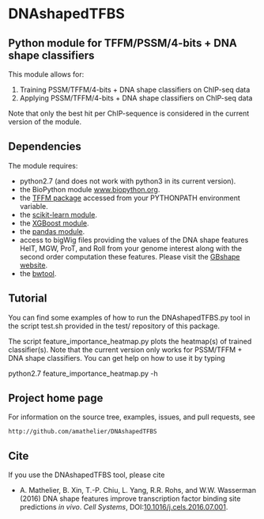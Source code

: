 # DNAshapedTFBS

## Python module for TFFM/PSSM/4-bits + DNA shape classifiers

This module allows for:

1. Training PSSM/TFFM/4-bits + DNA shape classifiers on ChIP-seq data
2. Applying PSSM/TFFM/4-bits + DNA shape classifiers on ChIP-seq data

Note that only the best hit per ChIP-sequence is considered in the current
version of the module.

## Dependencies

The module requires:

* python2.7 (and does not work with python3 in its current
version).
* the BioPython module www.biopython.org.
* the [TFFM package](http://cisreg.cmmt.ubc.ca/TFFM/doc/index.html) accessed from your
PYTHONPATH environment variable.
* the [scikit-learn module](http://scikit-learn.org/stable).
* the [XGBoost module](http://xgboost.readthedocs.io/en/latest/model.html).
* the [pandas module](http://pandas.pydata.org).
* access to bigWig files providing the values of the DNA shape features HelT,
MGW, ProT, and Roll from your genome interest along with the second order
computation these features. Please visit the
[GBshape website](rohsdb.cmb.usc.edu/GBshape).
* the [bwtool](https://github.com/CRG-Barcelona/bwtool).

## Tutorial

You can find some examples of how to run the DNAshapedTFBS.py tool in the script
test.sh provided in the test/ repository of this package.

The script feature_importance_heatmap.py plots the heatmap(s) of trained
classifier(s). Note that the current version only works for PSSM/TFFM + DNA
shape classifiers. You can get help on how to use it by typing

python2.7 feature_importance_heatmap.py -h

## Project home page

For information on the source tree, examples, issues, and pull requests, see

    http://github.com/amathelier/DNAshapedTFBS

## Cite

If you use the DNAshapedTFBS tool, please cite

* A. Mathelier, B. Xin, T.-P. Chiu, L. Yang, R.R. Rohs, and W.W. Wasserman (2016)
DNA shape features improve transcription factor binding site predictions *in
vivo*. *Cell Systems*,
DOI:[10.1016/j.cels.2016.07.001](http://dx.doi.org/10.1016/j.cels.2016.07.001).

